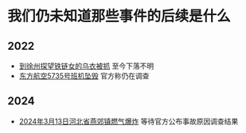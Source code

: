# 我们仍未知道那些事件的后续是什么

## 2022

- [到徐州探望铁链女的乌衣被抓](https://www.google.com/search?q=%E4%B9%8C%E8%A1%A3+%E8%A2%AB%E6%8A%93) 至今下落不明
- [东方航空5735号班机坠毁](https://www.google.com/search?q=%E4%B8%9C%E8%88%AA+%E4%BA%8B%E6%95%85) 官方称仍在调查

## 2024

- [2024年3月13日河北省燕郊镇燃气爆炸](https://www.google.com/search?q=%E7%87%95%E9%83%8A+%E7%88%86%E7%82%B8) 等待官方公布事故原因调查结果

